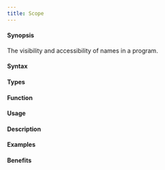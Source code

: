 ```yaml
---
title: Scope
---
```


#### Synopsis

The visibility and accessibility of names in a program.

#### Syntax

#### Types

#### Function
       
#### Usage

#### Description

#### Examples

#### Benefits


